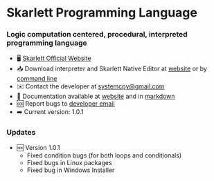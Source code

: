 # Skarlett Programming Language


### Logic computation centered, procedural, interpreted programming language

*   🖥️  [Skarlett Official Website](http://skarlett-language.github.io/)
*   📥  Download interpreter and Skarlett Native Editor at [website](https://skarlett-language.github.io) or by [command line](https://github.com/skarlett.language/SkarlettDownload)
*   ✉️  Contact the developer at [systemcpy@gmail.com](mailto:systemcpy@gmail.com)
*   📄  Documentation available at [website](http://skarlett-language.github.io/) and in [markdown](https://github.com/skarlett-language/SkarlettDocumentation#readme)
*   🆘  Report bugs to [developer email](mailto:systemcpy@gmail.com)
*   ➡️  Current version: 1.0.1


### Updates
  * 🆕 Version 1.0.1
    * Fixed condition bugs (for both loops and conditionals)
    * Fixed bugs in Linux packages  
    * Fixed bug in Windows Installer 
